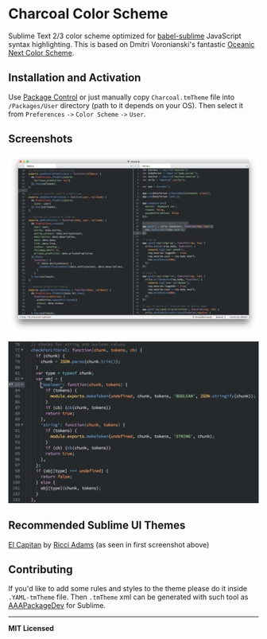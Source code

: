 # Charcoal Color Scheme

Sublime Text 2/3 color scheme optimized for [babel-sublime](https://github.com/babel/babel-sublime) JavaScript syntax highlighting.  This is based on Dmitri Voronianski's fantastic [Oceanic Next Color Scheme](https://github.com/voronianski/oceanic-next-color-scheme).

## Installation and Activation

Use [Package Control](https://packagecontrol.io/) or just manually copy `Charcoal.tmTheme` file into `/Packages/User` directory (path to it depends on your OS).  Then select it from `Preferences` `->` `Color Scheme` `->` `User`.

## Screenshots

![](https://raw.githubusercontent.com/Dnld/charcoal-color-scheme/master/screenshots/screenShot2.png)

![](https://raw.githubusercontent.com/Dnld/charcoal-color-scheme/master/screenshots/screenShot1.png)

## Recommended Sublime UI Themes

[El Capitan](https://github.com/iccir/El-Capitan-Theme) by [Ricci Adams](https://github.com/iccir) (as seen in first screenshot above)

## Contributing

If you'd like to add some rules and styles to the theme please do it inside `.YAML-tmTheme` file. Then `.tmTheme` xml can be generated with such tool as [AAAPackageDev](https://github.com/SublimeText/AAAPackageDev) for Sublime.

---

**MIT Licensed**